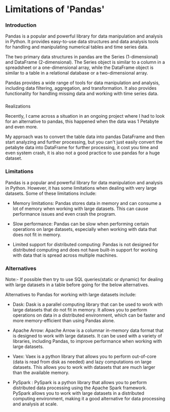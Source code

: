 # Limitations of 'Pandas'

### Introduction

Pandas is a popular and powerful library for data manipulation and analysis in Python. It provides easy-to-use data structures and data analysis tools for handling and manipulating numerical tables and time series data.

The two primary data structures in pandas are the Series (1-dimensional) and DataFrame (2-dimensional). The Series object is similar to a column in a spreadsheet or a one-dimensional array, while the DataFrame object is similar to a table in a relational database or a two-dimensional array.

Pandas provides a wide range of tools for data manipulation and analysis, including data filtering, aggregation, and transformation. It also provides functionality for handling missing data and working with time series data.

###   
Realizations

Recently, I came across a situation in an ongoing project where I had to look for an alternative to pandas, this happened when the data was 1 Petabyte and even more.

My approach was to convert the table data into pandas DataFrame and then start analyzing and further processing, but you can't just easily convert the petabyte data into DataFrame for further processing, it cost you time and even system crash, it is also not a good practice to use pandas for a huge dataset.

### Limitations

Pandas is a popular and powerful library for data manipulation and analysis in Python. However, it has some limitations when dealing with very large datasets. Some of these limitations include:

* Memory limitations: Pandas stores data in memory and can consume a lot of memory when working with large datasets. This can cause performance issues and even crash the program.
    
* Slow performance: Pandas can be slow when performing certain operations on large datasets, especially when working with data that does not fit in memory.
    
* Limited support for distributed computing: Pandas is not designed for distributed computing and does not have built-in support for working with data that is spread across multiple machines.
    

### Alternatives

Note:- If possible then try to use SQL queries(static or dynamic) for dealing with large datasets in a table before going for the below alternatives.

Alternatives to Pandas for working with large datasets include:

* Dask: Dask is a parallel computing library that can be used to work with large datasets that do not fit in memory. It allows you to perform operations on data in a distributed environment, which can be faster and more memory-efficient than using Pandas alone.
    
* Apache Arrow: Apache Arrow is a columnar in-memory data format that is designed to work with large datasets. It can be used with a variety of libraries, including Pandas, to improve performance when working with large datasets.
    
* Vaex: Vaex is a python library that allows you to perform out-of-core (data is read from disk as needed) and lazy computations on large datasets. This allows you to work with datasets that are much larger than the available memory.
    
* PySpark : PySpark is a python library that allows you to perform distributed data processing using the Apache Spark framework. PySpark allows you to work with large datasets in a distributed computing environment, making it a good alternative for data processing and analysis at scale.